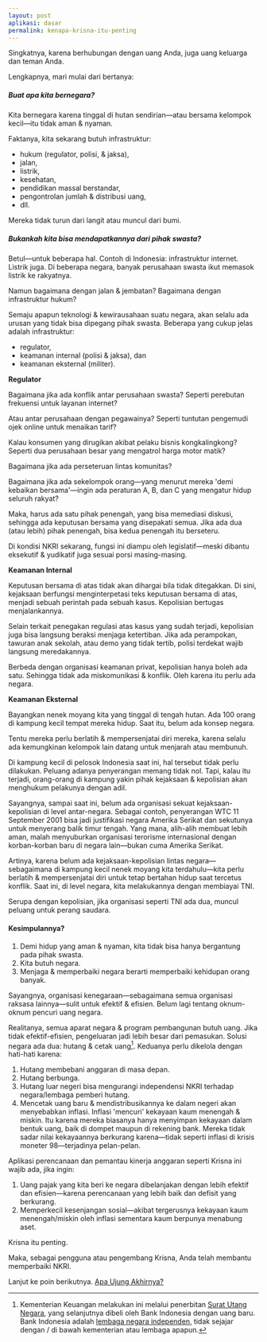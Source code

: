 ```yaml
---
layout: post
aplikasi: dasar
permalink: kenapa-krisna-itu-penting
---
```


Singkatnya, karena berhubungan dengan uang Anda, juga uang keluarga dan teman Anda.

Lengkapnya, mari mulai dari bertanya:

##### Buat apa kita bernegara?

Kita bernegara karena tinggal di hutan sendirian&mdash;atau bersama kelompok kecil&mdash;itu tidak aman & nyaman.

Faktanya, kita sekarang butuh infrastruktur:

* hukum (regulator, polisi, & jaksa),
* jalan,
* listrik,
* kesehatan,
* pendidikan massal berstandar,
* pengontrolan jumlah & distribusi uang,
* dll.

Mereka tidak turun dari langit atau muncul dari bumi.

##### Bukankah kita bisa mendapatkannya dari pihak swasta?

Betul&mdash;untuk beberapa hal. Contoh di Indonesia: infrastruktur internet. Listrik juga. Di beberapa negara, banyak perusahaan swasta ikut memasok listrik ke rakyatnya. 

Namun bagaimana dengan jalan & jembatan? Bagaimana dengan infrastruktur hukum?

Semaju apapun teknologi & kewirausahaan suatu negara, akan selalu ada urusan yang tidak bisa dipegang pihak swasta. Beberapa yang cukup jelas adalah infrastruktur:

* regulator,
* keamanan internal (polisi & jaksa), dan
* keamanan eksternal (militer).

**Regulator**

Bagaimana jika ada konflik antar perusahaan swasta? Seperti perebutan frekuensi untuk layanan internet?

Atau antar perusahaan dengan pegawainya? Seperti tuntutan pengemudi ojek online untuk menaikan tarif?

Kalau konsumen yang dirugikan akibat pelaku bisnis kongkalingkong? Seperti dua perusahaan besar yang mengatrol harga motor matik?

Bagaimana jika ada perseteruan lintas komunitas?

Bagaimana jika ada sekelompok orang&mdash;yang menurut mereka 'demi kebaikan bersama'&mdash;ingin ada peraturan A, B, dan C yang mengatur hidup seluruh rakyat?

Maka, harus ada satu pihak penengah, yang bisa memediasi diskusi, sehingga ada keputusan bersama yang disepakati semua. Jika ada dua (atau lebih) pihak penengah, bisa kedua penengah itu berseteru.

Di kondisi NKRI sekarang, fungsi ini diampu oleh legislatif&mdash;meski dibantu eksekutif & yudikatif juga sesuai porsi masing-masing.

**Keamanan Internal**

Keputusan bersama di atas tidak akan dihargai bila tidak ditegakkan. Di sini, kejaksaan berfungsi menginterpetasi teks keputusan bersama di atas, menjadi sebuah perintah pada sebuah kasus. Kepolisian bertugas menjalankannya.

Selain terkait penegakan regulasi atas kasus yang sudah terjadi, kepolisian juga bisa langsung beraksi menjaga ketertiban. Jika ada perampokan, tawuran anak sekolah, atau demo yang tidak tertib, polisi terdekat wajib langsung meredakannya.

Berbeda dengan organisasi keamanan privat, kepolisian hanya boleh ada satu. Sehingga tidak ada miskomunikasi & konflik. Oleh karena itu perlu ada negara. 

**Keamanan Eksternal**

Bayangkan nenek moyang kita yang tinggal di tengah hutan. Ada 100 orang di kampung kecil tempat mereka hidup. Saat itu, belum ada konsep negara.

Tentu mereka perlu berlatih & mempersenjatai diri mereka, karena selalu ada kemungkinan kelompok lain datang untuk menjarah atau membunuh.

Di kampung kecil di pelosok Indonesia saat ini, hal tersebut tidak perlu dilakukan. Peluang adanya penyerangan memang tidak nol. Tapi, kalau itu terjadi, orang-orang di kampung yakin pihak kejaksaan & kepolisian akan menghukum pelakunya dengan adil.

Sayangnya, sampai saat ini, belum ada organisasi sekuat kejaksaan-kepolisian di level antar-negara. Sebagai contoh, penyerangan WTC 11 September 2001 bisa jadi justifikasi negara Amerika Serikat dan sekutunya untuk menyerang balik timur tengah. Yang mana, alih-alih membuat lebih aman, malah menyuburkan organisasi terorisme internasional dengan korban-korban baru di negara lain&mdash;bukan cuma Amerika Serikat. 

Artinya, karena belum ada kejaksaan-kepolisian lintas negara&mdash;sebagaimana di kampung kecil nenek moyang kita terdahulu&mdash;kita perlu berlatih & mempersenjatai diri untuk tetap bertahan hidup saat tercetus konflik. Saat ini, di level negara, kita melakukannya dengan membiayai TNI.

Serupa dengan kepolisian, jika organisasi seperti TNI ada dua, muncul peluang untuk perang saudara.

#### Kesimpulannya?

1. Demi hidup yang aman & nyaman, kita tidak bisa hanya bergantung pada pihak swasta.
2. Kita butuh negara.
3. Menjaga & memperbaiki negara berarti memperbaiki kehidupan orang banyak.

Sayangnya, organisasi kenegaraan&mdash;sebagaimana semua organisasi raksasa lainnya&mdash;sulit untuk efektif & efisien. Belum lagi tentang oknum-oknum pencuri uang negara.

Realitanya, semua aparat negara & program pembangunan butuh uang. Jika tidak efektif-efisien, pengeluaran jadi lebih besar dari pemasukan. Solusi negara ada dua: hutang & cetak uang[^sun]. Keduanya perlu dikelola dengan hati-hati karena:

1. Hutang membebani anggaran di masa depan.
2. Hutang berbunga.
3. Hutang luar negeri bisa mengurangi independensi NKRI terhadap negara/lembaga pemberi hutang.
4. Mencetak uang baru & mendistribusikannya ke dalam negeri akan menyebabkan inflasi. Inflasi 'mencuri' kekayaan kaum menengah & miskin. Itu karena mereka biasanya hanya menyimpan kekayaan dalam bentuk uang, baik di dompet maupun di rekening bank. Mereka tidak sadar nilai kekayaannya berkurang karena&mdash;tidak seperti inflasi di krisis moneter 98&mdash;terjadinya pelan-pelan.

[^sun]: Kementerian Keuangan melakukan ini melalui penerbitan [Surat Utang Negara](https://id.wikipedia.org/wiki/Surat_Utang_Negara), yang selanjutnya dibeli oleh Bank Indonesia dengan uang baru. Bank Indonesia adalah [lembaga negara independen](https://www.bi.go.id/id/tentang-bi/governance/process/hubungan-lembaga-lain/Contents/Default.aspx), tidak sejajar dengan / di bawah kementerian atau lembaga apapun.

Aplikasi perencanaan dan pemantau kinerja anggaran seperti Krisna ini wajib ada, jika ingin:

1. Uang pajak yang kita beri ke negara dibelanjakan dengan lebih efektif dan efisien&mdash;karena perencanaan yang lebih baik dan defisit yang berkurang.
2. Memperkecil kesenjangan sosial&mdash;akibat tergerusnya kekayaan kaum menengah/miskin oleh inflasi sementara kaum berpunya menabung aset.

Krisna itu penting.

Maka, sebagai pengguna atau pengembang Krisna, Anda telah membantu memperbaiki NKRI.

Lanjut ke poin berikutnya. [Apa Ujung Akhirnya?](/apa-ujung-akhirnya)